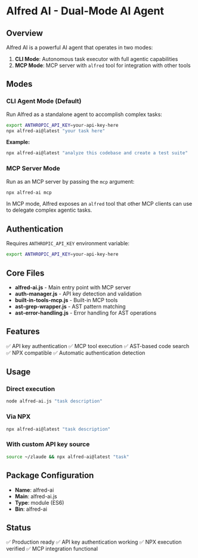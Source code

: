 # Alfred AI - Dual-Mode AI Agent

## Overview
Alfred AI is a powerful AI agent that operates in two modes:
1. **CLI Mode**: Autonomous task executor with full agentic capabilities
2. **MCP Mode**: MCP server with `alfred` tool for integration with other tools

## Modes

### CLI Agent Mode (Default)
Run Alfred as a standalone agent to accomplish complex tasks:

```bash
export ANTHROPIC_API_KEY=your-api-key-here
npx alfred-ai@latest "your task here"
```

**Example:**
```bash
npx alfred-ai@latest "analyze this codebase and create a test suite"
```

### MCP Server Mode
Run as an MCP server by passing the `mcp` argument:

```bash
npx alfred-ai mcp
```

In MCP mode, Alfred exposes an `alfred` tool that other MCP clients can use to delegate complex agentic tasks.

## Authentication
Requires `ANTHROPIC_API_KEY` environment variable:

```bash
export ANTHROPIC_API_KEY=your-api-key-here
```

## Core Files
- **alfred-ai.js** - Main entry point with MCP server
- **auth-manager.js** - API key detection and validation
- **built-in-tools-mcp.js** - Built-in MCP tools
- **ast-grep-wrapper.js** - AST pattern matching
- **ast-error-handling.js** - Error handling for AST operations

## Features
✅ API key authentication
✅ MCP tool execution
✅ AST-based code search
✅ NPX compatible
✅ Automatic authentication detection

## Usage

### Direct execution
```bash
node alfred-ai.js "task description"
```

### Via NPX
```bash
npx alfred-ai@latest "task description"
```

### With custom API key source
```bash
source ~/zlaude && npx alfred-ai@latest "task"
```

## Package Configuration
- **Name**: alfred-ai
- **Main**: alfred-ai.js
- **Type**: module (ES6)
- **Bin**: alfred-ai

## Status
✅ Production ready
✅ API key authentication working
✅ NPX execution verified
✅ MCP integration functional
